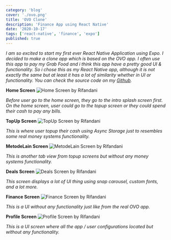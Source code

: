 ```yaml
---
category: 'blog'
cover: './ovo.png'
title: 'OVO Clone'
description: 'Finance App using React Native'
date: '2020-10-17'
tags: ['react-native', 'finance', 'expo']
published: true
---
```


_I am so excited to start my first ever React Native Application using Expo. I decided to make a clone app which is based on the OVO app. I often use this app to pay my Grab Food and i think this app have a pretty good UI & functionality. So i chose this as my React Native app, although it is not exactly the same but at least it has a lot of similarity whether in UI or functionality. You can check the source code on my [Github](https://github.com/rifandani/ovo-clone)._

**Home Screen**
![Home Screen by Rifandani](./home.png)

_Before user go to the home screen, they go to the intro splash screen first. On the home screen, user could go to the topup screen or they could spend their cash to pay any bills._

**TopUp Screen**
![TopUp Screen by Rifandani](./topup.png)

_This is where user topup their cash using Async Storage just to resembles some real money systems functionality._

**MetodeLain Screen**
![MetodeLain Screen by Rifandani](./metodelain.png)

_This is another tab view from topup screens but without any money systems functionality._

**Deals Screen**
![Deals Screen by Rifandani](./deals.png)

_This screen displays a lot of UI thing using snap carousel, custom fonts, and a lot more._

**Finance Screen**
![Finance Screen by Rifandani](./finance.png)

_This is a UI without any functionality just like from the real OVO app._

**Profile Screen**
![Profile Screen by Rifandani](./profile.png)

_This is a UI screen where all the app / user configurations located but without any functionality._
